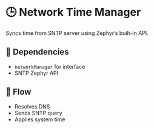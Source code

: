 # 🕒 Network Time Manager

Syncs time from SNTP server using Zephyr’s built-in API.

## 🧩 Dependencies

- `networkManager` for interface
- SNTP Zephyr API

## 🔄 Flow

- Resolves DNS
- Sends SNTP query
- Applies system time